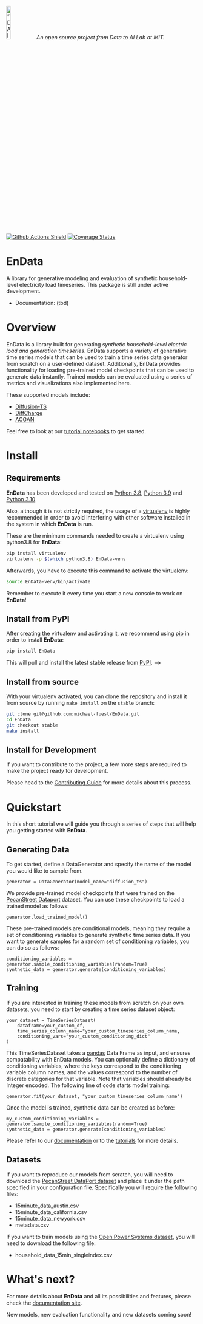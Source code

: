 <p align="left">
<img width=15% src="https://dai.lids.mit.edu/wp-content/uploads/2018/06/Logo_DAI_highres.png" alt=“DAI-Lab” />
<i>An open source project from Data to AI Lab at MIT.</i>
</p>

<!-- Uncomment these lines after releasing the package to PyPI for version and downloads badges -->
<!--[![PyPI Shield](https://img.shields.io/pypi/v/EnData.svg)](https://pypi.python.org/pypi/EnData)-->
<!--[![Downloads](https://pepy.tech/badge/EnData)](https://pepy.tech/project/EnData)-->
[![Github Actions Shield](https://img.shields.io/github/workflow/status/michael-fuest/EnData/Run%20Tests)](https://github.com/michael-fuest/EnData/actions)
[![Coverage Status](https://codecov.io/gh/michael-fuest/EnData/branch/master/graph/badge.svg)](https://codecov.io/gh/michael-fuest/EnData)



# EnData

A library for generative modeling and evaluation of synthetic household-level electricity load timeseries. This package is still under active development.

- Documentation: (tbd)

# Overview

EnData is a library built for generating *synthetic household-level electric load and generation timeseries*. EnData supports a variety of generative time series models that can be used to train a time series data generator from scratch on a user-defined dataset. Additionally, EnData provides functionality for loading pre-trained model checkpoints that can be used to generate data instantly. Trained models can be evaluated using a series of metrics and visualizations also implemented here.

These supported models include:

- [Diffusion-TS](https://github.com/Y-debug-sys/Diffusion-TS/tree/main)
- [DiffCharge](https://github.com/LSY-Cython/DiffCharge/tree/main)
- [ACGAN](https://arxiv.org/abs/1610.09585)

Feel free to look at our [tutorial notebooks]() to get started.

# Install

## Requirements

**EnData** has been developed and tested on [Python 3.8](https://www.python.org/downloads/), [Python 3.9]((https://www.python.org/downloads/)) and [Python 3.10]((https://www.python.org/downloads/))

Also, although it is not strictly required, the usage of a [virtualenv](https://virtualenv.pypa.io/en/latest/)
is highly recommended in order to avoid interfering with other software installed in the system
in which **EnData** is run.

These are the minimum commands needed to create a virtualenv using python3.8 for **EnData**:

```bash
pip install virtualenv
virtualenv -p $(which python3.8) EnData-venv
```

Afterwards, you have to execute this command to activate the virtualenv:

```bash
source EnData-venv/bin/activate
```

Remember to execute it every time you start a new console to work on **EnData**!

## Install from PyPI

After creating the virtualenv and activating it, we recommend using
[pip](https://pip.pypa.io/en/stable/) in order to install **EnData**:

```bash
pip install EnData
```

This will pull and install the latest stable release from [PyPI](https://pypi.org/).
-->

## Install from source

With your virtualenv activated, you can clone the repository and install it from
source by running `make install` on the `stable` branch:

```bash
git clone git@github.com:michael-fuest/EnData.git
cd EnData
git checkout stable
make install
```

## Install for Development

If you want to contribute to the project, a few more steps are required to make the project ready
for development.

Please head to the [Contributing Guide](https://michael-fuest.github.io/EnData/contributing.html#get-started)
for more details about this process.

# Quickstart

In this short tutorial we will guide you through a series of steps that will help you
getting started with **EnData**.

## Generating Data

To get started, define a DataGenerator and specify the name of the model you would like to sample from.

    generator = DataGenerator(model_name="diffusion_ts")

We provide pre-trained model checkpoints that were trained on the [PecanStreet Dataport](https://www.pecanstreet.org/dataport/) dataset. You can use these checkpoints to load a trained model as follows:

    generator.load_trained_model()

These pre-trained models are conditional models, meaning they require a set of conditioning variables to generate synthetic time series data. If you want to generate samples for a random set of conditioning variables, you can do so as follows:

    conditioning_variables = generator.sample_conditioning_variables(random=True)
    synthetic_data = generator.generate(conditioning_variables)

## Training

If you are interested in training these models from scratch on your own datasets, you need to start by creating a time series dataset object:

    your_dataset = TimeSeriesDataset(
        dataframe=your_custom_df,
        time_series_column_name="your_custom_timeseries_column_name,
        conditioning_vars="your_custom_conditioning_dict"
    )

This TimeSeriesDataset takes a [pandas](https://pandas.pydata.org/) Data Frame as input, and ensures compatability with EnData models. You can optionally define a dictionary of conditioning variables, where the keys correspond to the conditioning variable column names, and the values correspond to the number of discrete categories for that variable. Note that variables should already be Integer encoded. The following line of code starts model training:

    generator.fit(your_dataset, "your_custom_timeseries_column_name")

Once the model is trained, synthetic data can be created as before:

    my_custom_conditioning_variables = generator.sample_conditioning_variables(random=True)
    synthetic_data = generator.generate(conditioning_variables)

Please refer to our [documentation]() or to the [tutorials]() for more details.

## Datasets

If you want to reproduce our models from scratch, you will need to download the [PecanStreet DataPort dataset](https://www.pecanstreet.org/dataport/) and place it under the path specified in your configuration file. Specifically you will require the following files:

- 15minute_data_austin.csv
- 15minute_data_california.csv
- 15minute_data_newyork.csv
- metadata.csv

If you want to train models using the [Open Power Systems dataset](https://data.open-power-system-data.org/household_data/), you will need to download the following file:

- household_data_15min_singleindex.csv

# What's next?

For more details about **EnData** and all its possibilities
and features, please check the [documentation site](
https://michael-fuest.github.io/EnData/).

New models, new evaluation functionality and new datasets coming soon!

